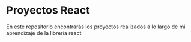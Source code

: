 # Proyectos React

En este repositorio encontrarás los proyectos realizados a lo largo de mi aprendizaje de la libreria react
